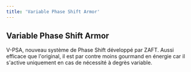 ```yaml
---
title: 'Variable Phase Shift Armor'
---
```


Variable Phase Shift Armor
--------------------------

V-PSA, nouveau système de Phase Shift développé par ZAFT. Aussi efficace que l'original, il est par contre moins gourmand en énergie car il s'active uniquement en cas de nécessité à degrès variable.

